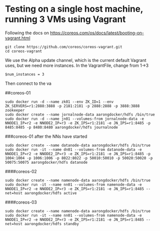 # Testing on a single host machine, running 3 VMs using Vagrant

Following the docs on https://coreos.com/os/docs/latest/booting-on-vagrant.html
```
git clone https://github.com/coreos/coreos-vagrant.git
cd coreos-vagrant
```
We use the Alpha update channel, which is the current default Vagrant uses, but we need more instances.  In the VagrantFile, change from 1->3
```
$num_instances = 3
```
Then connect to the va


##coreos-01
```
sudo docker run -d --name zk01 --env ZK_ID=1 --env ZK_SERVERS=r1:2888:3888 -p 2181:2181 -p 2888:2888 -p 3888:3888 zookeeper
sudo docker create --name jornalnode-data aarongdocker/hdfs /bin/true
sudo docker run -d --name jn01 --volumes-from jornalnode-data -e NNODE1_IP=r2 -e NNODE2_IP=r3 -e ZK_IPS=r1:2181 -e JN_IPS=r1:8485 -p 8485:8485 -p 8480:8480 aarongdocker/hdfs journalnode
```
###coreos-01 after the NNs have started
```
sudo docker create --name datanode-data aarongdocker/hdfs /bin/true
sudo docker run -it --name dn01 --volumes-from datanode-data -e NNODE1_IP=r2 -e NNODE2_IP=r3 -e ZK_IPS=r1:2181 -e JN_IPS=r1:8485 -p 1004:1004 -p 1006:1006 -p 8022:8022 -p 50010:50010 -p 50020:50020 -p 50075:50075 aarongdocker/hdfs datanode
```
####coreos-02
```
sudo docker create --name namenode-data aarongdocker/hdfs /bin/true
sudo docker run -it --name nn01 --volumes-from namenode-data -e NNODE1_IP=r2 -e NNODE2_IP=r3 -e ZK_IPS=r1:2181 -e JN_IPS=r1:8485 --net=host aarongdocker/hdfs active
```
####coreos-03
```
sudo docker create --name namenode-data aarongdocker/hdfs /bin/true
sudo docker run -it --name nn01 --volumes-from namenode-data -e NNODE1_IP=r2 -e NNODE2_IP=r3 -e ZK_IPS=r1:2181 -e JN_IPS=r1:8485 --net=host aarongdocker/hdfs standby
```
